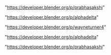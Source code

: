 "https://developer.blender.org/p/prabhasakshi"

"https://developer.blender.org/p/alphadelta"

"https://developer.blender.org/p/wayneturner4"

 
"https://developer.blender.org/p/alphadelta"


"https://developer.blender.org/p/prabhasakshi"


 
